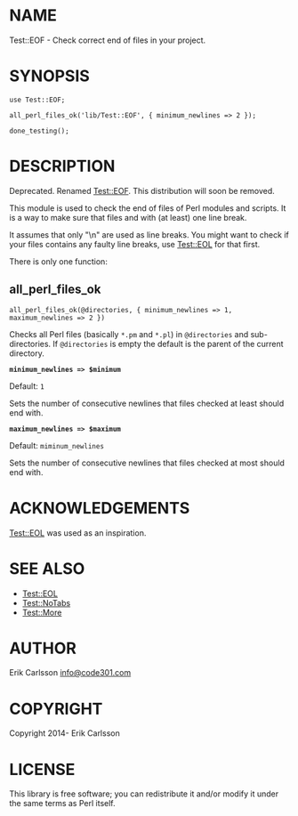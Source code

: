 # NAME

Test::EOF - Check correct end of files in your project.

# SYNOPSIS

    use Test::EOF;

    all_perl_files_ok('lib/Test::EOF', { minimum_newlines => 2 });

    done_testing();

# DESCRIPTION

Deprecated. Renamed [Test::EOF](https://metacpan.org/pod/Test::EOF). This distribution will soon be removed.

This module is used to check the end of files of Perl modules and scripts. It is a way to make sure that files and with (at least) one line break.

It assumes that only "\\n" are used as line breaks. You might want to check if your files contains any faulty line breaks, use [Test::EOL](https://metacpan.org/pod/Test::EOL) for that first.

There is only one function:

## all\_perl\_files\_ok

    all_perl_files_ok(@directories, { minimum_newlines => 1, maximum_newlines => 2 })

Checks all Perl files (basically `*.pm` and `*.pl`) in `@directories` and sub-directories. If `@directories` is empty the default is the parent of the current directory.

**`minimum_newlines => $minimum`**

Default: `1`

Sets the number of consecutive newlines that files checked at least should end with.

**`maximum_newlines => $maximum`**

Default: `miminum_newlines`

Sets the number of consecutive newlines that files checked at most should end with.

# ACKNOWLEDGEMENTS

[Test::EOL](https://metacpan.org/pod/Test::EOL) was used as an inspiration.

# SEE ALSO

- [Test::EOL](https://metacpan.org/pod/Test::EOL)
- [Test::NoTabs](https://metacpan.org/pod/Test::NoTabs)
- [Test::More](https://metacpan.org/pod/Test::More)

# AUTHOR

Erik Carlsson <info@code301.com>

# COPYRIGHT

Copyright 2014- Erik Carlsson

# LICENSE

This library is free software; you can redistribute it and/or modify
it under the same terms as Perl itself.
